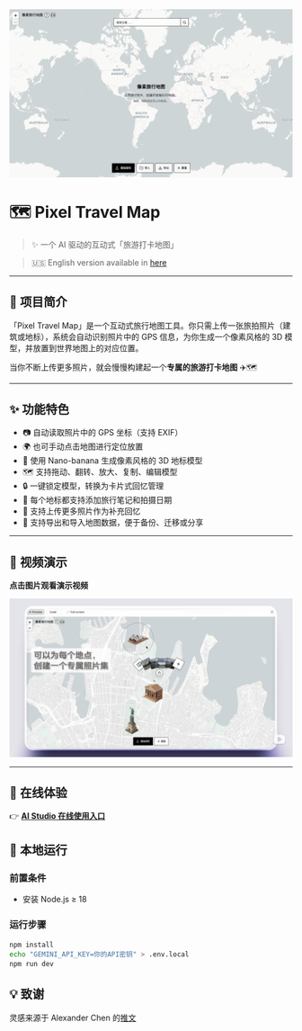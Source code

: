 <div align="center">
<img src="public/banner_CN.png"/>
</div>

# 🗺️ Pixel Travel Map

> ✨ 一个 AI 驱动的互动式「旅游打卡地图」 

> 🇺🇸 English version available in [here](./README.md)

---

## 📍 项目简介

「Pixel Travel Map」是一个互动式旅行地图工具。你只需上传一张旅拍照片（建筑或地标），系统会自动识别照片中的 GPS 信息，为你生成一个像素风格的 3D 模型，并放置到世界地图上的对应位置。

当你不断上传更多照片，就会慢慢构建起一个**专属的旅游打卡地图** ✈️🗺️

---

## ✨ 功能特色

- 📷 自动读取照片中的 GPS 坐标（支持 EXIF）
- 🌍 也可手动点击地图进行定位放置
- 🧱 使用 Nano-banana 生成像素风格的 3D 地标模型
- 🗺️ 支持拖动、翻转、放大、复制、编辑模型
- 🔒 一键锁定模型，转换为卡片式回忆管理
- 📝 每个地标都支持添加旅行笔记和拍摄日期
- 📸 支持上传更多照片作为补充回忆
- 💾 支持导出和导入地图数据，便于备份、迁移或分享

---

## 🎥 视频演示

<p><b>点击图片观看演示视频</b></p>
<div align="center">
<a href="https://www.bilibili.com/video/BV11dYjzREGd/?spm_id_from=333.1387.homepage.video_card.click&vd_source=180b54ccdee7adafa153cde5e97d8245"><img src="public\demo.png" alt=""></a>
</div>

---

## 🧪 在线体验

👉 **[AI Studio 在线使用入口](https://ai.studio/apps/drive/113edx7Jx0lFvbYKOFW8cxh5azo4p4SBA)**

## 🚀 本地运行

### 前置条件

- 安装 Node.js ≥ 18

### 运行步骤

```bash
npm install
echo "GEMINI_API_KEY=你的API密钥" > .env.local
npm run dev
```

## 💡 致谢

灵感来源于 Alexander Chen 的[推文](https://x.com/alexanderchen/status/1961169243199672648)
